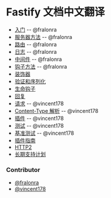 # Fastify 文档中文翻译


* [入门](https://github.com/fastify/docs-chinese/blob/master/docs/Getting-Started.md) -- @fralonra
* [服务器方法](https://github.com/fastify/docs-chinese/blob/master/docs/Server-Methods.md) -- @fralonra
* [路由](https://github.com/fastify/docs-chinese/blob/master/docs/Routes.md) -- @fralonra
* [日志](https://github.com/fastify/docs-chinese/blob/master/docs/Logging.md) -- @fralonra
* [中间件](https://github.com/fastify/docs-chinese/blob/master/docs/Middlewares.md) -- @fralonra
* [钩子方法](https://github.com/fastify/docs-chinese/blob/master/docs/Hooks.md) -- @fralonra
* [装饰器](https://github.com/fastify/fastify/blob/master/docs/Decorators.md)
* [验证和序列化](https://github.com/fastify/fastify/blob/master/docs/Validation-and-Serialization.md)
* [生命钩子](https://github.com/fastify/fastify/blob/master/docs/Lifecycle.md)
* [回复](https://github.com/fastify/fastify/blob/master/docs/Reply.md)
* [请求](https://github.com/fastify/docs-chinese/blob/master/docs/Request.md) -- @vincent178
* [Content-Type 解析](https://github.com/fastify/docs-chinese/blob/master/docs/ContentTypeParser.md) -- @vincent178
* [插件](https://github.com/fastify/docs-chinese/blob/master/docs/Plugins.md) -- @vincent178
* [测试](https://github.com/fastify/docs-chinese/blob/master/docs/Testing.md) -- @vincent178
* [基准测试](https://github.com/fastify/docs-chinese/blob/master/docs/Benchmarking.md) -- @vincent178
* [插件指南](https://github.com/fastify/fastify/blob/master/docs/Plugins-Guide.md)
* [HTTP2](https://github.com/fastify/fastify/blob/master/docs/HTTP2.md)
* [长期支持计划](https://github.com/fastify/fastify/blob/master/docs/LTS.md)

### Contributor
* [@fralonra](https://github.com/fralonra)
* [@vincent178](https://github.com/vincent178)
